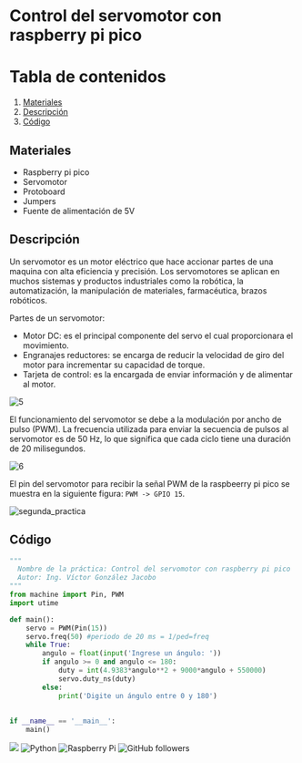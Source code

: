 # Control del servomotor con raspberry pi pico

# Tabla de contenidos
1. [Materiales](#Materiales)
2. [Descripción](#Descripción)
3. [Código](#Código)

## Materiales
* Raspberry pi pico
* Servomotor
* Protoboard
* Jumpers 
* Fuente de alimentación de 5V


## Descripción

Un servomotor es un motor eléctrico que hace accionar partes de una maquina con alta eficiencia y precisión.
Los servomotores se aplican en muchos sistemas y productos industriales como la robótica, la automatización, la manipulación de materiales, farmacéutica, brazos robóticos.

Partes de un servomotor:
- Motor DC: es el principal componente del servo el cual proporcionara el movimiento.
- Engranajes reductores: se encarga de reducir la velocidad de giro del motor para incrementar su capacidad de torque.
- Tarjeta de control: es la encargada de enviar información y de alimentar al motor.

![5](https://github.com/victorgjacobo/servomotor_raspberry_pi_pico/assets/141197135/c000ab10-094a-4378-91ab-861470c303d4)

El funcionamiento del servomotor se debe a la modulación por ancho de pulso (PWM). La frecuencia utilizada para enviar la secuencia de pulsos al servomotor es de 50 Hz, lo que significa que cada ciclo tiene una duración de 20 milisegundos.  

![6](https://github.com/victorgjacobo/servomotor_raspberry_pi_pico/assets/141197135/fb84c651-1ce4-42ce-bd10-9baa8aa4791d)

El pin del servomotor para recibir la señal PWM de la raspbeerry pi pico se muestra en la siguiente figura: `PWM -> GPIO 15`.

![segunda_practica](https://github.com/victorgjacobo/servomotor_raspberry_pi_pico/assets/141197135/8fe1169e-3e2a-4f98-a2b7-685cedd311b7)

## Código
```python
"""
  Nombre de la práctica: Control del servomotor con raspberry pi pico
  Autor: Ing. Víctor González Jacobo
"""
from machine import Pin, PWM
import utime

def main():    
    servo = PWM(Pin(15))
    servo.freq(50) #periodo de 20 ms = 1/ped=freq
    while True:
        angulo = float(input('Ingrese un ángulo: '))
        if angulo >= 0 and angulo <= 180:
            duty = int(4.9383*angulo**2 + 9000*angulo + 550000)
            servo.duty_ns(duty) 
        else:
            print('Digite un ángulo entre 0 y 180')
        
        
if __name__ == '__main__':
    main()
```

![](https://img.shields.io/github/watchers/victorgjacobo/servomotor_raspberry_pi_pico)
![Python](https://img.shields.io/badge/python-3670A0?style=for-the-badge&logo=python&logoColor=ffdd54)
![Raspberry Pi](https://img.shields.io/badge/-RaspberryPi-C51A4A?style=for-the-badge&logo=Raspberry-Pi)
![GitHub followers](https://img.shields.io/github/followers/victorgjacobo)
